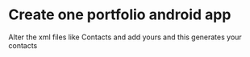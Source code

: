 # Create one portfolio android app
Alter the xml files like Contacts and add yours and this generates your contacts

  
   
  
